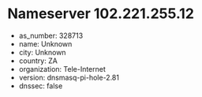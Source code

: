 # Nameserver 102.221.255.12

* as_number: 328713
* name: Unknown
* city: Unknown
* country: ZA
* organization: Tele-Internet
* version: dnsmasq-pi-hole-2.81
* dnssec: false
